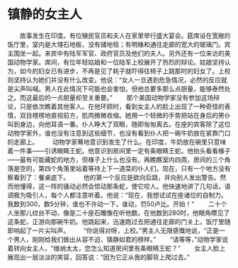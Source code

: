 # 镇静的女主人
　　故事发生在印度。有位殖民官员和夫人在家里举行盛大宴会。筵席设在宽敞的饭厅里，室内是大理石地板，没有铺地毯；有明椽和通往走廊的宽大的玻璃门。宾主围坐一起。来宾中有陆军军官、政府官员及他们的夫人。另外还有一位来访的美国动物学家。席间，有位年轻姑娘和一位陆军上校展开了热烈的辩论。姑娘坚持认为，如今的妇女已有进步，不再是见了耗子就吓得往椅子上跳那时的妇女了。上校则坚持认为她们并没有什么改变。他说：“女人一旦遇到危急情况，必然的反应就是尖声叫喊。男人在此情况下可能也会害怕，但他总要多那么点胆量，能够泰然处之。而这最后的一点胆量却至关重要。” 
　　那个美国动物学家没有参加这场辩论，只是依次瞧着其他客人。在他环顾时，看到女主人的脸上出现了一种奇怪的表情，双目楞楞地直视前方，肌肉微微收缩。她用一个轻微的手势把站在身后的男仆叫到身边，向他耳语一番。仆人睁大了双眼，随即匆匆离去。在座的宾客除了这位动物学家外，谁也没有注意到这些细节，也没有看到仆人把一碗牛奶放在紧靠门口的走廊上。 
　　动物学家蓦地意识到发生了什么。在印度，牛奶放在碗里只意味着一件事——引诱眼睛王蛇。他意识到房间里一定有条眼睛王蛇。他抬头看看椽子——最有可能藏蛇的地方，但椽子上什么也没有。再瞧瞧室内四周，房间的三个角落是空的，第四个角落里站着等待上下一道菜的仆人们。现在，只有一个地方没有察看到了：餐桌底下。 
　　他的第一个反应是欲向后跳，并向别人发出警告。然而他懂得，这一阵的骚动必然会惊动那条蛇，使它咬人。他快速地讲了几句话，语调极为吸引人，每个人都注意听着。他说：“现在，我想试试在座诸位的自制力。我数到300，数5分钟，谁也不许动一下，谁动，罚50卢比。开始！” 
　　二十个人坐那儿纹丝不动，像是二十座石雕像在听他数。在他数到280时，他眼角瞟见了这条蛇，正游向那碗牛奶。他跳起来，迅速跑过去把通往走廊的门关上。饭厅里随即响起了一片尖叫声。 
　　“你说得对呀，上校。”男主人无限感慨地说，“正是一个男人，刚刚给我们做出从容不迫、镇静如君的榜样。” 
　　“请等等，”动物学家说着转向女主人，“维纳太太，您怎么知道房间里有条眼睛王蛇？” 
　　女主人脸上展现出一层淡淡的笑容，回答说：“因为它正从我的脚背上爬过去。”
 